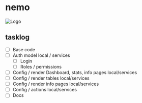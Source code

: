# nemo
![Logo](https://avatars.githubusercontent.com/u/117304424?s=200&v=4)

## tasklog 
- [ ] Base code  
- [ ] Auth model local / services
    - [ ] Login
    - [ ] Roles / permissions 
 - [ ] Config / render Dashboard, stats, info pages local/services
- [ ] Config / render tables local/services
- [ ] Config / render info pages local/services
- [ ] Config / actions local/services
- [ ] Docs 
